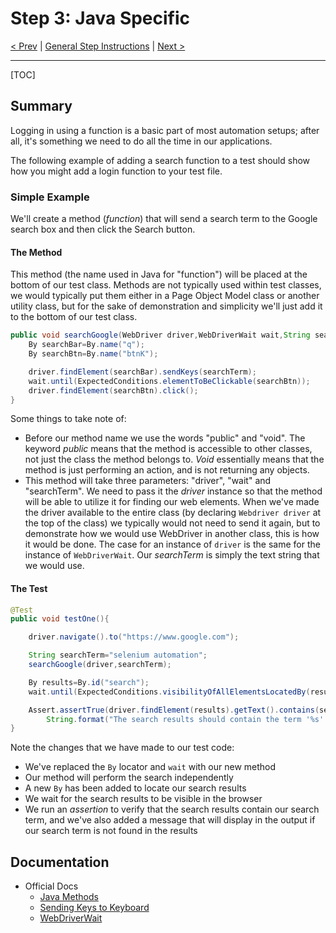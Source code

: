 # Step 3: Java Specific

[< Prev](./java2.md) | [General Step Instructions](../step3.md) | [Next >](./java4.md)

---

[TOC]

## Summary

Logging in using a function is a basic part of most automation setups; after all, it's something we need to do all the
time in our applications.

The following example of adding a search function to a test should show how you might add a login function to your test
file.

### Simple Example

We'll create a method (_function_) that will send a search term to the Google search box and then click the Search
button.

#### The Method

This method (the name used in Java for "function") will be placed at the bottom of our test class. Methods are not
typically used within test classes, we would typically put them either in a Page Object Model class or another utility
class, but for the sake of demonstration and simplicity we'll just add it to the bottom of our test class.

```java
public void searchGoogle(WebDriver driver,WebDriverWait wait,String searchTerm){
    By searchBar=By.name("q");
    By searchBtn=By.name("btnK");

    driver.findElement(searchBar).sendKeys(searchTerm);
    wait.until(ExpectedConditions.elementToBeClickable(searchBtn));
    driver.findElement(searchBtn).click();
}
```

Some things to take note of:

* Before our method name we use the words "public" and "void". The keyword _public_ means that the method is accessible
  to other classes, not just the class the method belongs to. _Void_ essentially means that the method is just
  performing an action, and is not returning any objects.
* This method will take three parameters: "driver", "wait" and "searchTerm". We need to pass it the _driver_ instance so
  that the method will be able to utilize it for finding our web elements. When we've made the driver available to the
  entire class (by declaring `Webdriver driver` at the top of the class) we typically would not need to send it again,
  but to demonstrate how we would use WebDriver in another class, this is how it would be done. The case for an instance
  of `driver` is the same for the instance of `WebDriverWait`. Our _searchTerm_ is simply the text string that we would
  use.

#### The Test

```java
@Test
public void testOne(){

    driver.navigate().to("https://www.google.com");

    String searchTerm="selenium automation";
    searchGoogle(driver,searchTerm);

    By results=By.id("search");
    wait.until(ExpectedConditions.visibilityOfAllElementsLocatedBy(results));

    Assert.assertTrue(driver.findElement(results).getText().contains(searchTerm),
        String.format("The search results should contain the term '%s'.",searchTerm));
}
```

Note the changes that we have made to our test code:

- We've replaced the `By` locator and `wait` with our new method
- Our method will perform the search independently
- A new `By` has been added to locate our search results
- We wait for the search results to be visible in the browser
- We run an _assertion_ to verify that the search results contain our search term, and we've also added a message that
  will display in the output if our search term is not found in the results

## Documentation

- Official Docs
    - [Java Methods](https://www.w3schools.com/java/java_methods.asp)
    - [Sending Keys to Keyboard](https://www.selenium.dev/documentation/en/webdriver/keyboard/)
    - [WebDriverWait](https://www.selenium.dev/selenium/docs/api/java/org/openqa/selenium/support/ui/WebDriverWait.html)
